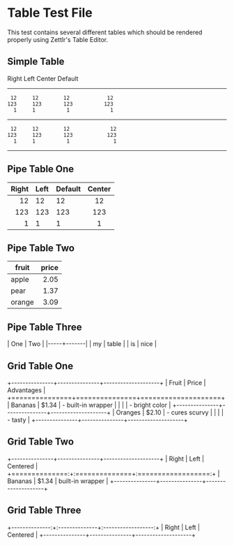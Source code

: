 Table Test File
===============

This test contains several different tables which should be rendered properly using Zettlr's Table Editor.

Simple Table
------------

  Right     Left     Center     Default
-------     ------ ----------   -------
     12     12        12            12
    123     123       123          123
      1     1          1             1

-------     ------ ----------   -------
     12     12        12             12
    123     123       123           123
      1     1          1              1
-------     ------ ----------   -------

Pipe Table One
--------------

| Right | Left | Default | Center |
|------:|:-----|---------|:------:|
|   12  |  12  |    12   |    12  |
|  123  |  123 |   123   |   123  |
|    1  |    1 |     1   |     1  |

Pipe Table Two
--------------

fruit  | price
-------|-----:
apple  |  2.05
pear   |  1.37
orange |  3.09

Pipe Table Three
----------------

| One | Two   |
|-----+-------|
| my  | table |
| is  | nice  |

Grid Table One
--------------

+---------------+---------------+--------------------+
| Fruit         | Price         | Advantages         |
+===============+===============+====================+
| Bananas       | $1.34         | - built-in wrapper |
|               |               | - bright color     |
+---------------+---------------+--------------------+
| Oranges       | $2.10         | - cures scurvy     |
|               |               | - tasty            |
+---------------+---------------+--------------------+

Grid Table Two
--------------

+---------------+---------------+--------------------+
| Right         | Left          | Centered           |
+==============:+:==============+:==================:+
| Bananas       | $1.34         | built-in wrapper   |
+---------------+---------------+--------------------+

Grid Table Three
----------------

+--------------:+:--------------+:------------------:+
| Right         | Left          | Centered           |
+---------------+---------------+--------------------+
